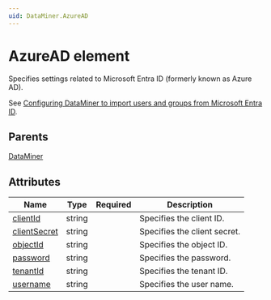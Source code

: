 ```yaml
---
uid: DataMiner.AzureAD
---
```


# AzureAD element

Specifies settings related to Microsoft Entra ID (formerly known as Azure AD).

See [Configuring DataMiner to import users and groups from Microsoft Entra ID](xref:SAML_using_Entra_ID#configuring-dataminer-to-import-users-and-groups-from-microsoft-entra-id).

## Parents

[DataMiner](xref:DataMiner)

## Attributes

| Name | Type | Required | Description |
| --- | --- | --- | --- |
| [clientId](xref:DataMiner.AzureAD-clientId) | string |  | Specifies the client ID. |
| [clientSecret](xref:DataMiner.AzureAD-clientSecret) | string |  | Specifies the client secret. |
| [objectId](xref:DataMiner.AzureAD-objectId) | string |  | Specifies the object ID. |
| [password](xref:DataMiner.AzureAD-password) | string |  | Specifies the password. |
| [tenantId](xref:DataMiner.AzureAD-tenantId) | string |  | Specifies the tenant ID. |
| [username](xref:DataMiner.AzureAD-username) | string |  | Specifies the user name. |
